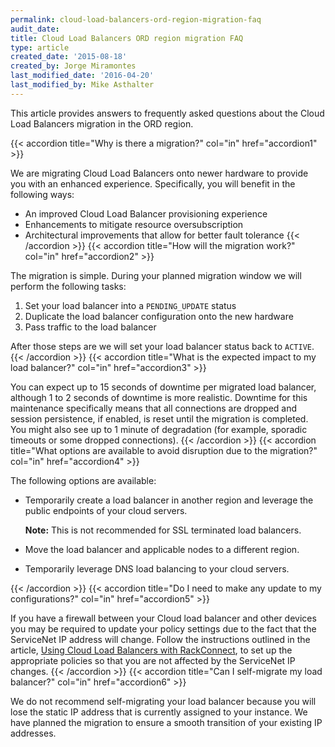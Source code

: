 ```yaml
---
permalink: cloud-load-balancers-ord-region-migration-faq
audit_date:
title: Cloud Load Balancers ORD region migration FAQ
type: article
created_date: '2015-08-18'
created_by: Jorge Miramontes
last_modified_date: '2016-04-20'
last_modified_by: Mike Asthalter
---
```


This article provides answers to frequently asked questions about the
Cloud Load Balancers migration in the ORD region.

{{< accordion title="Why is there a migration?" col="in" href="accordion1" >}}

We are migrating Cloud Load Balancers onto newer hardware to provide you
with an enhanced experience. Specifically, you will benefit in the
following ways:

-   An improved Cloud Load Balancer provisioning experience
-   Enhancements to mitigate resource oversubscription
-   Architectural improvements that allow for better fault tolerance
{{< /accordion >}}
{{< accordion title="How will the migration work?" col="in" href="accordion2" >}}

The migration is simple. During your planned migration window we will
perform the following tasks:

1.  Set your load balancer into a `PENDING_UPDATE` status
2.  Duplicate the load balancer configuration onto the new hardware
3.  Pass traffic to the load balancer

After those steps are we will set your load balancer status back to
`ACTIVE`.
{{< /accordion >}}
{{< accordion title="What is the expected impact to my load balancer?" col="in" href="accordion3" >}}

You can expect up to 15 seconds of downtime per migrated load balancer,
although 1 to 2 seconds of downtime is more realistic. Downtime for this
maintenance specifically means that all connections are dropped and
session persistence, if enabled, is reset until the migration is
completed. You might also see up to 1 minute of degradation (for
example, sporadic timeouts or some dropped connections).
{{< /accordion >}}
{{< accordion title="What options are available to avoid disruption due to the migration?" col="in" href="accordion4" >}}

The following options are available:

-   Temporarily create a load balancer in another region and leverage
    the public endpoints of your cloud servers.

    **Note:** This is not
    recommended for SSL terminated load balancers.

-   Move the load balancer and applicable nodes to a different region.
-   Temporarily leverage DNS load balancing to your cloud servers.

{{< /accordion >}}
{{< accordion title="Do I need to make any update to my configurations?" col="in" href="accordion5" >}}

If you have a firewall between your Cloud load balancer and other
devices you may be required to update your policy settings due to the
fact that the ServiceNet IP address will change. Follow the instructions
outlined in the article, [Using Cloud Load Balancers with RackConnect](/support/how-to/using-cloud-load-balancers-with-rackconnect),
to set up the appropriate policies so that you are not affected by the
ServiceNet IP changes.
{{< /accordion >}}
{{< accordion title="Can I self-migrate my load balancer?" col="in" href="accordion6" >}}

We do not recommend self-migrating your load balancer because you will
lose the static IP address that is currently assigned to your instance.
We have planned the migration to ensure a smooth transition of your
existing IP addresses.
